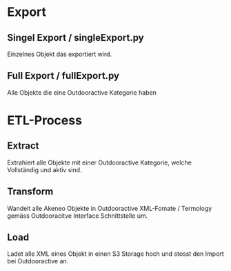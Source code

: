 
# Export
## Singel Export / singleExport.py
Einzelnes Objekt das exportiert wird.

## Full Export / fullExport.py
Alle Objekte die eine Outdooractive Kategorie haben

# ETL-Process

## Extract
Extrahiert alle Objekte mit einer Outdooractive Kategorie, welche Vollständig und aktiv sind.

## Transform
Wandelt alle Akeneo Objekte in Outdooractive XML-Fomate / Termology gemäss Outdooracitve Interface Schnittstelle um.

## Load
Ladet alle XML eines Objekt in einen S3 Storage hoch und
stosst den Import bei Outdooractive an.